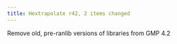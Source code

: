 ```yaml
---
title: Hextrapolate r42, 2 items changed
---
```


Remove old, pre-ranlib versions of libraries from GMP 4.2

